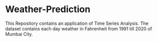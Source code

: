 # Weather-Prediction
This Repository contains an application  of Time Series Analysis. The dataset contains each day weather in Fahrenheit from 1991 till 2020 of Mumbai City.
